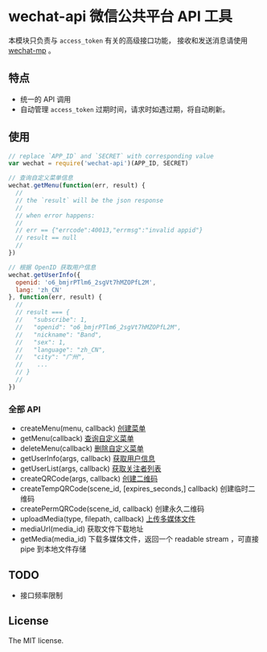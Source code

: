 # wechat-api 微信公共平台 API 工具

本模块只负责与 `access_token` 有关的高级接口功能，
接收和发送消息请使用 [wechat-mp](https://www.npmjs.org/package/wechat-mp) 。

## 特点

- 统一的 API 调用
- 自动管理 `access_token` 过期时间，请求时如遇过期，将自动刷新。


## 使用

```javascript
// replace `APP_ID` and `SECRET` with corresponding value
var wechat = require('wechat-api')(APP_ID, SECRET)

// 查询自定义菜单信息
wechat.getMenu(function(err, result) {
  //
  // the `result` will be the json response
  //
  // when error happens:
  //
  // err == {"errcode":40013,"errmsg":"invalid appid"}
  // result == null
  //
})

// 根据 OpenID 获取用户信息
wechat.getUserInfo({
  openid: 'o6_bmjrPTlm6_2sgVt7hMZOPfL2M',
  lang: 'zh_CN'
}, function(err, result) {
  //
  // result === {
  //   "subscribe": 1, 
  //   "openid": "o6_bmjrPTlm6_2sgVt7hMZOPfL2M", 
  //   "nickname": "Band", 
  //   "sex": 1, 
  //   "language": "zh_CN", 
  //   "city": "广州", 
  //    ...
  // }
  //
})

```

### 全部 API

- createMenu(menu, callback)    [创建菜单](http://mp.weixin.qq.com/wiki/index.php?title=%E8%87%AA%E5%AE%9A%E4%B9%89%E8%8F%9C%E5%8D%95%E5%88%9B%E5%BB%BA%E6%8E%A5%E5%8F%A3)
- getMenu(callback)             [查询自定义菜单](http://mp.weixin.qq.com/wiki/index.php?title=%E8%87%AA%E5%AE%9A%E4%B9%89%E8%8F%9C%E5%8D%95%E6%9F%A5%E8%AF%A2%E6%8E%A5%E5%8F%A3)
- deleteMenu(callback)          [删除自定义菜单](http://mp.weixin.qq.com/wiki/index.php?title=%E8%87%AA%E5%AE%9A%E4%B9%89%E8%8F%9C%E5%8D%95%E5%88%A0%E9%99%A4%E6%8E%A5%E5%8F%A3)
- getUserInfo(args, callback)   [获取用户信息](http://mp.weixin.qq.com/wiki/index.php?title=%E8%8E%B7%E5%8F%96%E7%94%A8%E6%88%B7%E5%9F%BA%E6%9C%AC%E4%BF%A1%E6%81%AF)
- getUserList(args, callback)   [获取关注者列表](http://mp.weixin.qq.com/wiki/index.php?title=%E8%8E%B7%E5%8F%96%E5%85%B3%E6%B3%A8%E8%80%85%E5%88%97%E8%A1%A8)
- createQRCode(args, callback)                            [创建二维码](http://mp.weixin.qq.com/wiki/index.php?title=%E7%94%9F%E6%88%90%E5%B8%A6%E5%8F%82%E6%95%B0%E7%9A%84%E4%BA%8C%E7%BB%B4%E7%A0%81)
- createTempQRCode(scene_id, [expires_seconds,] callback) 创建临时二维码
- createPermQRCode(scene_id, callback)                     创建永久二维码
- uploadMedia(type, filepath, callback)  [上传多媒体文件](http://mp.weixin.qq.com/wiki/index.php?title=%E4%B8%8A%E4%BC%A0%E4%B8%8B%E8%BD%BD%E5%A4%9A%E5%AA%92%E4%BD%93%E6%96%87%E4%BB%B6)
- mediaUrl(media_id)                     获取文件下载地址
- getMedia(media_id)                     下载多媒体文件，返回一个 readable stream ，可直接 pipe 到本地文件存储



## TODO

- 接口频率限制


## License

The MIT license.
